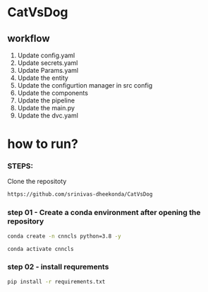 # CatVsDog


## workflow
1. Update config.yaml
2. Update secrets.yaml
3. Update Params.yaml
4. Update the entity
5. Update the configurtion manager in src config
6. Update the components
7. Update the pipeline
8. Update the main.py
9. Update the dvc.yaml



# how to run?

### STEPS:
Clone the repositoty
```bash
https://github.com/srinivas-dheekonda/CatVsDog
```

### step 01 - Create a conda environment after opening the repository
```bash
conda create -n cnncls python=3.8 -y
```

```bash
conda activate cnncls
```


### step 02 - install requrements

```bash
pip install -r requirements.txt
```